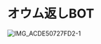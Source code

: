 # オウム返しBOT

![IMG_ACDE50727FD2-1](https://github.com/nki1121/parroting-bot/assets/130976305/79ddd38b-3c20-46d4-89cb-a61752e4ffb5)

